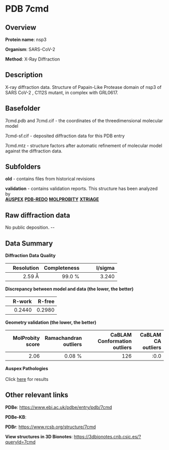 # PDB 7cmd

## Overview

**Protein name**: nsp3

**Organism**: SARS-CoV-2

**Method**: X-Ray Diffraction

## Description

X-ray diffraction data. Structure of Papain-Like Protease domain of nsp3 of SARS CoV-2 , C112S mutant, in complex with GRL0617.

## Basefolder

7cmd.pdb and 7cmd.cif - the coordinates of the threedimensional molecular model

7cmd-sf.cif - deposited diffraction data for this PDB entry

7cmd.mtz - structure factors after automatic refinement of molecular model against the diffraction data.

## Subfolders



**old** - contains files from historical revisions

**validation** - contains validation reports. This structure has been analyzed by <br>[**AUSPEX**](https://github.com/thorn-lab/coronavirus_structural_task_force/tree/master/pdb/nsp3/SARS-CoV-2/7cmd/validation/auspex) [**PDB-REDO**](https://github.com/thorn-lab/coronavirus_structural_task_force/tree/master/pdb/nsp3/SARS-CoV-2/7cmd/validation/pdb-redo) [**MOLPROBITY**](https://github.com/thorn-lab/coronavirus_structural_task_force/tree/master/pdb/nsp3/SARS-CoV-2/7cmd/validation/molprobity) [**XTRIAGE**](https://github.com/thorn-lab/coronavirus_structural_task_force/blob/master/pdb/nsp3/SARS-CoV-2/7cmd/validation/Xtriage_output.log)   



## Raw diffraction data

No public deposition. --<br> 

## Data Summary
**Diffraction Data Quality**

|   | Resolution | Completeness| I/sigma |
|---|-------------:|----------------:|--------------:|
|   |2.59 Å|99.0  %|<img width=50/>3.240|

**Discrepancy between model and data (the lower, the better)**

|   | **R-work**| **R-free**   
|---|-------------:|----------------:|           
||  0.2440|  0.2980|

**Geometry validation (the lower, the better)**

|   |**MolProbity<br>score**| **Ramachandran<br>outliers** | **CaBLAM<br>Conformation outliers** | **CaBLAM<br>CA outliers** |
|---|-------------:|----------------:|----------------:|----------------:|
||  2.06|  0.08 %|126|:0.0|

**Auspex Pathologies**<br> <br>Click [here](https://github.com/thorn-lab/coronavirus_structural_task_force/blob/master/pdb/nsp3/SARS-CoV-2/7cmd/validation/auspex/7cmd_auspex_comments.txt)  for results

 



## Other relevant links 
**PDBe**:  https://www.ebi.ac.uk/pdbe/entry/pdb/7cmd

**PDBe-KB**:  
 
**PDBr**: https://www.rcsb.org/structure/7cmd 

**View structures in 3D Bionotes**: https://3dbionotes.cnb.csic.es/?queryId=7cmd

